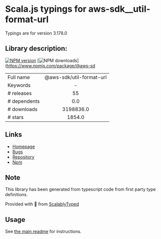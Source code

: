 
# Scala.js typings for aws-sdk__util-format-url

Typings are for version 3.178.0

## Library description:
[![NPM version](https://img.shields.io/npm/v/@aws-sdk/util-format-url/latest.svg)](https://www.npmjs.com/package/@aws-sdk/util-format-url) [![NPM downloads](https://img.shields.io/npm/dm/@aws-sdk/util-format-url.svg)](https://www.npmjs.com/package/@aws-sd

|                    |                 |
| ------------------ | :-------------: |
| Full name          | @aws-sdk/util-format-url |
| Keywords           | - |
| # releases         | 55 |
| # dependents       | 0.0 |
| # downloads        | 3198836.0 |
| # stars            | 1854.0 |

## Links
- [Homepage](https://github.com/aws/aws-sdk-js-v3/tree/main/packages/util-format-url)
- [Bugs](https://github.com/aws/aws-sdk-js-v3/issues)
- [Repository](https://github.com/aws/aws-sdk-js-v3)
- [Npm](https://www.npmjs.com/package/%40aws-sdk%2Futil-format-url)
    


## Note
This library has been generated from typescript code from first party type definitions.

Provided with :purple_heart: from [ScalablyTyped](https://github.com/oyvindberg/ScalablyTyped)

## Usage
See [the main readme](../../readme.md) for instructions.


